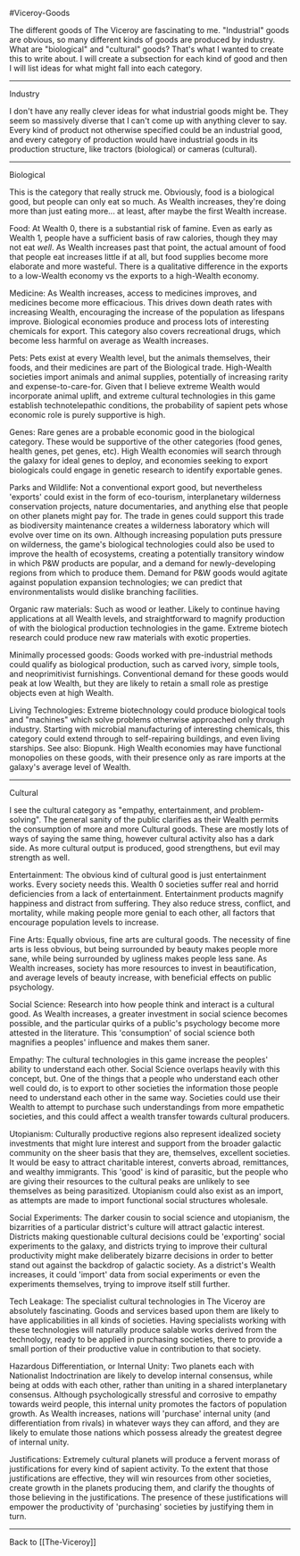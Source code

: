 #Viceroy-Goods

The different goods of The Viceroy are fascinating to me.  "Industrial" goods are obvious, so many different kinds of goods are produced by industry.  What are "biological" and "cultural" goods?  That's what I wanted to create this to write about.  I will create a subsection for each kind of good and then I will list ideas for what might fall into each category.

---
Industry

I don't have any really clever ideas for what industrial goods might be.  They seem so massively diverse that I can't come up with anything clever to say.  Every kind of product not otherwise specified could be an industrial good, and every category of production would have industrial goods in its production structure, like tractors (biological) or cameras (cultural).

---
Biological

This is the category that really struck me.  Obviously, food is a biological good, but people can only eat so much.  As Wealth increases, they're doing more than just eating more... at least, after maybe the first Wealth increase.

Food:  At Wealth 0, there is a substantial risk of famine.  Even as early as Wealth 1, people have a sufficient basis of raw calories, though they may not eat *well*.  As Wealth increases past that point, the actual amount of food that people eat increases little if at all, but food supplies become more elaborate and more wasteful.  There is a qualitative difference in the exports to a low-Wealth economy vs the exports to a high-Wealth economy.

Medicine:  As Wealth increases, access to medicines improves, and medicines become more efficacious.  This drives down death rates with increasing Wealth, encouraging the increase of the population as lifespans improve.  Biological economies produce and process lots of interesting chemicals for export.  This category also covers recreational drugs, which become less harmful on average as Wealth increases.

Pets:  Pets exist at every Wealth level, but the animals themselves, their foods, and their medicines are part of the Biological trade.  High-Wealth societies import animals and animal supplies, potentially of increasing rarity and expense-to-care-for.  Given that I believe extreme Wealth would incorporate animal uplift, and extreme cultural technologies in this game establish technotelepathic conditions, the probability of sapient pets whose economic role is purely supportive is high.

Genes:  Rare genes are a probable economic good in the biological category.  These would be supportive of the other categories (food genes, health genes, pet genes, etc).  High Wealth economies will search through the galaxy for ideal genes to deploy, and economies seeking to export biologicals could engage in genetic research to identify exportable genes.

Parks and Wildlife:  Not a conventional export good, but nevertheless 'exports' could exist in the form of eco-tourism, interplanetary wilderness conservation projects, nature documentaries, and anything else that people on other planets might pay for.  The trade in genes could support this trade as biodiversity maintenance creates a wilderness laboratory which will evolve over time on its own.  Although increasing population puts pressure on wilderness, the game's biological technologies could also be used to improve the health of ecosystems, creating a potentially transitory window in which P&W products are popular, and a demand for newly-developing regions from which to produce them.  Demand for P&W goods would agitate against population expansion technologies; we can predict that environmentalists would dislike branching facilities.

Organic raw materials:  Such as wood or leather.  Likely to continue having applications at all Wealth levels, and straightforward to magnify production of with the biological production technologies in the game.  Extreme biotech research could produce new raw materials with exotic properties.

Minimally processed goods:  Goods worked with pre-industrial methods could qualify as biological production, such as carved ivory, simple tools, and neoprimitivist furnishings.  Conventional demand for these goods would peak at low Wealth, but they are likely to retain a small role as prestige objects even at high Wealth.

Living Technologies:  Extreme biotechnology could produce biological tools and "machines" which solve problems otherwise approached only through industry.  Starting with microbial manufacturing of interesting chemicals, this category could extend through to self-repairing buildings, and even living starships.  See also: Biopunk.  High Wealth economies may have functional monopolies on these goods, with their presence only as rare imports at the galaxy's average level of Wealth.

---
Cultural

I see the cultural category as "empathy, entertainment, and problem-solving".  The general sanity of the public clarifies as their Wealth permits the consumption of more and more Cultural goods.  These are mostly lots of ways of saying the same thing, however cultural activity also has a dark side.  As more cultural output is produced, good strengthens, but evil may strength as well.

Entertainment:  The obvious kind of cultural good is just entertainment works.  Every society needs this.  Wealth 0 societies suffer real and horrid deficiencies from a lack of entertainment.  Entertainment products magnify happiness and distract from suffering.  They also reduce stress, conflict, and mortality, while making people more genial to each other, all factors that encourage population levels to increase.

Fine Arts:  Equally obvious, fine arts are cultural goods.  The necessity of fine arts is less obvious, but being surrounded by beauty makes people more sane, while being surrounded by ugliness makes people less sane.  As Wealth increases, society has more resources to invest in beautification, and average levels of beauty increase, with beneficial effects on public psychology.

Social Science:  Research into how people think and interact is a cultural good.  As Wealth increases, a greater investment in social science becomes possible, and the particular quirks of a public's psychology become more attested in the literature.  This 'consumption' of social science both magnifies a peoples' influence and makes them saner.

Empathy:  The cultural technologies in this game increase the peoples' ability to understand each other.  Social Science overlaps heavily with this concept, but.  One of the things that a people who understand each other well could do, is to export to other societies the information those people need to understand each other in the same way.  Societies could use their Wealth to attempt to purchase such understandings from more empathetic societies, and this could affect a wealth transfer towards cultural producers.

Utopianism:  Culturally productive regions also represent idealized society investments that might lure interest and support from the broader galactic community on the sheer basis that they are, themselves, excellent societies.  It would be easy to attract charitable interest, converts abroad, remittances, and wealthy immigrants.  This 'good' is kind of parasitic, but the people who are giving their resources to the cultural peaks are unlikely to see themselves as being parasitized.  Utopianism could also exist as an import, as attempts are made to import functional social structures wholesale.

Social Experiments:  The darker cousin to social science and utopianism, the bizarrities of a particular district's culture will attract galactic interest.  Districts making questionable cultural decisions could be 'exporting' social experiments to the galaxy, and districts trying to improve their cultural productivity might make deliberately bizarre decisions in order to better stand out against the backdrop of galactic society.  As a district's Wealth increases, it could 'import' data from social experiments or even the experiments themselves, trying to improve itself still further.

Tech Leakage:  The specialist cultural technologies in The Viceroy are absolutely fascinating.  Goods and services based upon them are likely to have applicabilities in all kinds of societies.  Having specialists working with these technologies will naturally produce salable works derived from the technology, ready to be applied in purchasing societies, there to provide a small portion of their productive value in contribution to that society.

Hazardous Differentiation, or Internal Unity:  Two planets each with Nationalist Indoctrination are likely to develop internal consensus, while being at odds with each other, rather than uniting in a shared interplanetary consensus.  Although psychologically stressful and corrosive to empathy towards weird people, this internal unity promotes the factors of population growth.  As Wealth increases, nations will 'purchase' internal unity (and differentiation from rivals) in whatever ways they can afford, and they are likely to emulate those nations which possess already the greatest degree of internal unity.

Justifications:  Extremely cultural planets will produce a fervent morass of justifications for every kind of sapient activity.  To the extent that those justifications are effective, they will win resources from other societies, create growth in the planets producing them, and clarify the thoughts of those believing in the justifications.  The presence of these justifications will empower the productivity of 'purchasing' societies by justifying them in turn.

---
Back to [[The-Viceroy]]